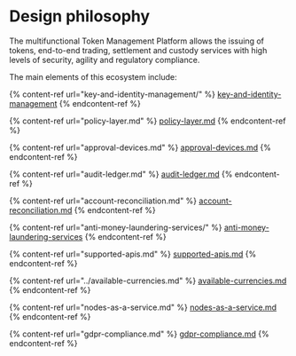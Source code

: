 # Design philosophy

The multifunctional Token Management Platform allows the issuing of tokens, end-to-end trading, settlement and custody services with high levels of security, agility and regulatory compliance.

The main elements of this ecosystem include:

{% content-ref url="key-and-identity-management/" %}
[key-and-identity-management](key-and-identity-management/)
{% endcontent-ref %}

{% content-ref url="policy-layer.md" %}
[policy-layer.md](policy-layer.md)
{% endcontent-ref %}

{% content-ref url="approval-devices.md" %}
[approval-devices.md](approval-devices.md)
{% endcontent-ref %}

{% content-ref url="audit-ledger.md" %}
[audit-ledger.md](audit-ledger.md)
{% endcontent-ref %}

{% content-ref url="account-reconciliation.md" %}
[account-reconciliation.md](account-reconciliation.md)
{% endcontent-ref %}

{% content-ref url="anti-money-laundering-services/" %}
[anti-money-laundering-services](anti-money-laundering-services/)
{% endcontent-ref %}

{% content-ref url="supported-apis.md" %}
[supported-apis.md](supported-apis.md)
{% endcontent-ref %}

{% content-ref url="../available-currencies.md" %}
[available-currencies.md](../available-currencies.md)
{% endcontent-ref %}

{% content-ref url="nodes-as-a-service.md" %}
[nodes-as-a-service.md](nodes-as-a-service.md)
{% endcontent-ref %}

{% content-ref url="gdpr-compliance.md" %}
[gdpr-compliance.md](gdpr-compliance.md)
{% endcontent-ref %}
